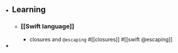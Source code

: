 - ## Learning
	- ### [[Swift language]]
		- closures and `@escaping` #[[closures]] #[[swift @escaping]]
-